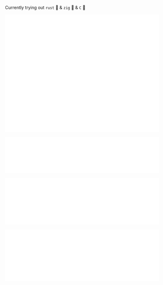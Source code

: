 Currently trying out `rust` 🦀 & `zig` 🦖  & `C` 🌊

<p align="center">
    <img src="./github-metrics.svg" alt="Metrics">
</p>
<p align="center">
    <img src="./metrics.plugin.habits.facts.svg" alt="Metrics">
</p>
<p align="center">
    <img src="./metrics.plugin.followup.svg" alt="Metrics">
</p>
<p align="center">
    <img src="./metrics.plugin.languages.indepth.svg" alt="Metrics">
</p>